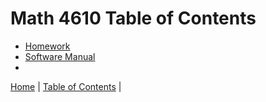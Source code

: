 
# Math 4610 Table of Contents



* [Homework](homework/Readme.md)
* [Software Manual](SoftwareManual.md)
*





[Home](README.md) |
[Table of Contents](TableOfContents.md) |
